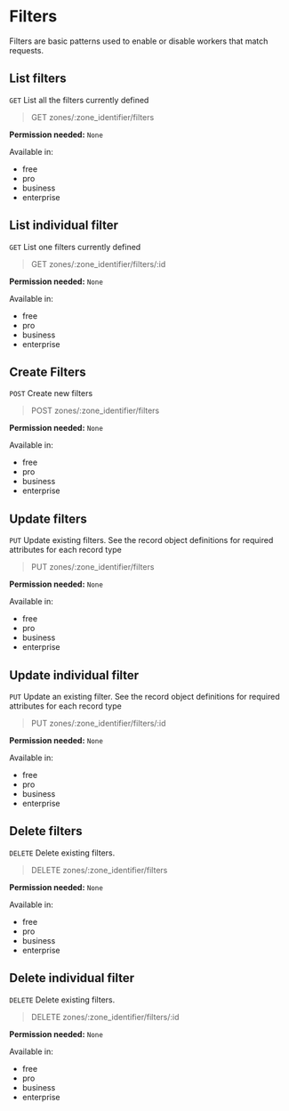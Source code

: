 # Filters

Filters are basic patterns used to enable or disable workers that match requests.

## List filters

`GET` List all the filters currently defined

> GET zones/:zone_identifier/filters

**Permission needed:** `None`

Available in:

* free
* pro
* business
* enterprise


## List individual filter

`GET` List one filters currently defined

> GET zones/:zone_identifier/filters/:id

**Permission needed:** `None`

Available in:

* free
* pro
* business
* enterprise


## Create Filters

`POST` Create new filters

> POST zones/:zone_identifier/filters

**Permission needed:** `None`

Available in:

* free
* pro
* business
* enterprise


## Update filters

`PUT` Update existing filters. See the record object definitions for required attributes for each record type

> PUT zones/:zone_identifier/filters

**Permission needed:** `None`

Available in:

* free
* pro
* business
* enterprise


## Update individual filter

`PUT` Update an existing filter. See the record object definitions for required attributes for each record type

> PUT zones/:zone_identifier/filters/:id

**Permission needed:** `None`

Available in:

* free
* pro
* business
* enterprise


## Delete filters

`DELETE` Delete existing filters.

> DELETE zones/:zone_identifier/filters

**Permission needed:** `None`

Available in:

* free
* pro
* business
* enterprise


## Delete individual filter

`DELETE` Delete existing filters.

> DELETE zones/:zone_identifier/filters/:id

**Permission needed:** `None`

Available in:

* free
* pro
* business
* enterprise

